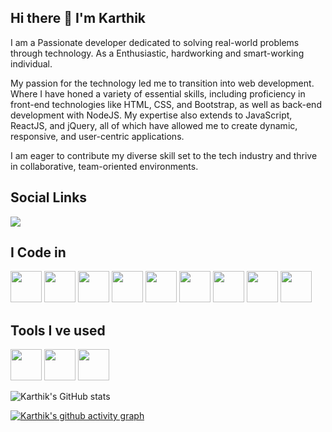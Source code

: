 ## Hi there 👋 I'm Karthik

I am a Passionate developer dedicated to solving real-world problems through technology. As a Enthusiastic, hardworking and smart-working individual.

My passion for the technology led me to transition into web development. Where I have honed a variety of essential skills, including proficiency in front-end technologies like HTML, CSS, and Bootstrap, as well as back-end development with NodeJS. My expertise also extends to JavaScript, ReactJS, and jQuery, all of which have allowed me to create dynamic, responsive, and user-centric applications.

I am eager to contribute my diverse skill set to the tech industry and thrive in collaborative, team-oriented environments.

## Social Links
[<img src="https://img.shields.io/badge/LinkedIn-0077B5?style=for-the-badge&logo=linkedin&logoColor=white" />](www.linkedin.com/in/karthik2k) 

## I Code in 
<img src="https://img.icons8.com/?size=100&id=20909&format=png&color=000000" width="50" height="50" />  <img src="https://img.icons8.com/?size=100&id=21278&format=png&color=000000" width="50" height="50" />  <img src="https://img.icons8.com/?size=100&id=108784&format=png&color=000000" width="50" height="50" /> 
 <img src="https://img.icons8.com/?size=100&id=PndQWK6M1Hjo&format=png&color=000000" width="50" height="50" /> <img src="https://img.icons8.com/?size=100&id=54087&format=png&color=000000" width="50" height="50" />  <img src="https://img.icons8.com/?size=100&id=XH6rVkDQCZ9U&format=png&color=000000" width="50" height="50" />  <img height="50" width="50" src="https://img.icons8.com/color/48/000000/google-firebase-console.png"/>  <img height="50" width="50" src="https://img.icons8.com/color/48/000000/react-native.png"/>  <img height="50" width="50" src="https://img.icons8.com/?size=100&id=jD-fJzVguBmw&format=png&color=000000"/>

 ## Tools I ve used
 <img height="50" width="50" src="https://img.icons8.com/color/48/000000/visual-studio-code-2019.png"/> <img height="50" width="50" src="https://img.icons8.com/?size=100&id=20906&format=png&color=000000"/> <img height="50" width="50" src="https://img.icons8.com/?size=100&id=12599&format=png&color=000000"/>

![Karthik's GitHub stats](https://github-readme-stats.vercel.app/api?username=Karthikr32&theme=dark&show_icons=true&&hide=issues,contribs)

[![Karthik's github activity graph](https://github-readme-activity-graph.vercel.app/graph?username=Karthikr32&bg_color=000000&color=ffffff&line=51f565&point=ffffff&area=true&hide_border=true)](https://github.com/ashutosh00710/github-readme-activity-graph)

